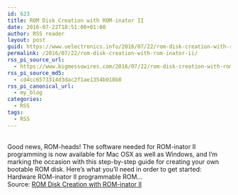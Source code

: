 ```yaml
---
id: 623
title: ROM Disk Creation with ROM-inator II
date: 2016-07-22T18:51:00+01:00
author: RSS reader
layout: post
guid: https://www.uelectronics.info/2016/07/22/rom-disk-creation-with-rom-inator-ii/
permalink: /2016/07/22/rom-disk-creation-with-rom-inator-ii/
rss_pi_source_url:
  - https://www.bigmessowires.com/2016/07/22/rom-disk-creation-with-rom-inator-ii/
rss_pi_source_md5:
  - cd4cc6573314d3dac2f1ae1354b018b8
rss_pi_canonical_url:
  - my_blog
categories:
  - RSS
tags:
  - RSS
---
```

&#013;  
Good news, ROM-heads! The software needed for ROM-inator II programming is now available for Mac OSX as well as Windows, and I’m marking the occasion with this step-by-step guide for creating your own bootable ROM disk. Here’s what you’ll need in order to get started: Hardware ROM-inator II programmable ROM…&#013;  
Source: <a href="https://www.bigmessowires.com/2016/07/22/rom-disk-creation-with-rom-inator-ii/" target="_blank">ROM Disk Creation with ROM-inator II</a>